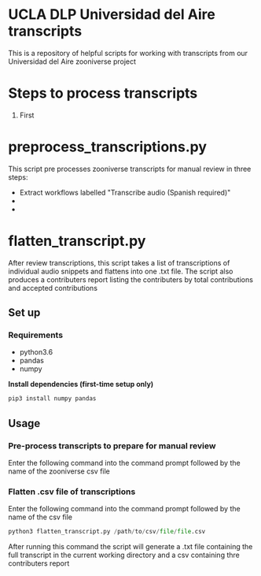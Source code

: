 # UCLA DLP Universidad del Aire transcripts
This is a repository of helpful scripts for working with transcripts from our Universidad del Aire zooniverse project

# Steps to process transcripts
1. First 

# preprocess_transcriptions.py
This script pre processes zooniverse transcripts for manual review in three steps:
- Extract workflows labelled "Transcribe audio (Spanish required)"
- 
- 

# flatten_transcript.py

After review transcriptions, this script takes a list of transcriptions of individual audio snippets and flattens into one .txt file. The script also produces a contributers report listing the contributers by total contributions and accepted contributions

## Set up

### Requirements
- python3.6
- pandas
- numpy

**Install dependencies (first-time setup only)**

```bash
pip3 install numpy pandas
```

## Usage

### Pre-process transcripts to prepare for manual review
Enter the following command into the command prompt followed by the name of the zooniverse csv file

### Flatten .csv file of transcriptions
Enter the following command into the command prompt followed by the name of the csv file
 ```python 
python3 flatten_transcript.py /path/to/csv/file/file.csv 
 ```

 After running this command the script will generate a .txt file containing the full transcript in the current working directory and a csv containing thre contributers report


